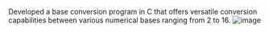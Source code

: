 Developed a base conversion program in C that offers versatile conversion capabilities between various numerical bases ranging from 2 to 16.
![image](https://github.com/Momec96/base-conveting-app-code/assets/111732669/ee0fd361-0a21-4630-87b4-6fba8d4fc308)

